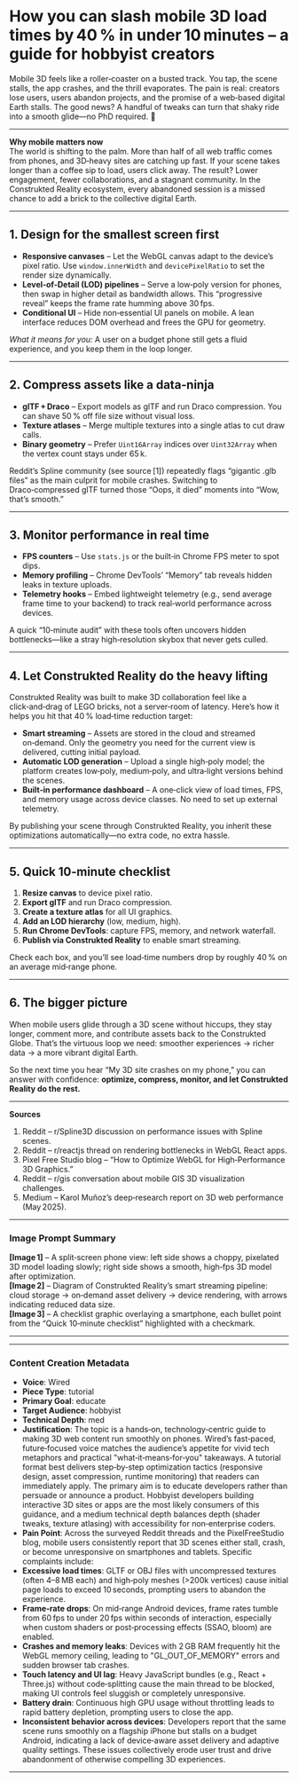 # How you can slash mobile 3D load times by 40 % in under 10 minutes – a guide for hobbyist creators  

Mobile 3D feels like a roller‑coaster on a busted track. You tap, the scene stalls, the app crashes, and the thrill evaporates. The pain is real: creators lose users, users abandon projects, and the promise of a web‑based digital Earth stalls. The good news? A handful of tweaks can turn that shaky ride into a smooth glide—no PhD required. 🚀  

---

**Why mobile matters now**  
The world is shifting to the palm. More than half of all web traffic comes from phones, and 3D‑heavy sites are catching up fast. If your scene takes longer than a coffee sip to load, users click away. The result? Lower engagement, fewer collaborations, and a stagnant community. In the Construkted Reality ecosystem, every abandoned session is a missed chance to add a brick to the collective digital Earth.

---

## 1. Design for the smallest screen first  

- **Responsive canvases** – Let the WebGL canvas adapt to the device’s pixel ratio. Use `window.innerWidth` and `devicePixelRatio` to set the render size dynamically.  
- **Level‑of‑Detail (LOD) pipelines** – Serve a low‑poly version for phones, then swap in higher detail as bandwidth allows. This “progressive reveal” keeps the frame rate humming above 30 fps.  
- **Conditional UI** – Hide non‑essential UI panels on mobile. A lean interface reduces DOM overhead and frees the GPU for geometry.  

*What it means for you:* A user on a budget phone still gets a fluid experience, and you keep them in the loop longer.  

---

## 2. Compress assets like a data‑ninja  

- **glTF + Draco** – Export models as glTF and run Draco compression. You can shave 50 % off file size without visual loss.  
- **Texture atlases** – Merge multiple textures into a single atlas to cut draw calls.  
- **Binary geometry** – Prefer `Uint16Array` indices over `Uint32Array` when the vertex count stays under 65 k.  

Reddit’s Spline community (see source [1]) repeatedly flags “gigantic .glb files” as the main culprit for mobile crashes. Switching to Draco‑compressed glTF turned those “Oops, it died” moments into “Wow, that’s smooth.”  

---

## 3. Monitor performance in real time  

- **FPS counters** – Use `stats.js` or the built‑in Chrome FPS meter to spot dips.  
- **Memory profiling** – Chrome DevTools’ “Memory” tab reveals hidden leaks in texture uploads.  
- **Telemetry hooks** – Embed lightweight telemetry (e.g., send average frame time to your backend) to track real‑world performance across devices.  

A quick “10‑minute audit” with these tools often uncovers hidden bottlenecks—like a stray high‑resolution skybox that never gets culled.  

---

## 4. Let Construkted Reality do the heavy lifting  

Construkted Reality was built to make 3D collaboration feel like a click‑and‑drag of LEGO bricks, not a server‑room of latency. Here’s how it helps you hit that 40 % load‑time reduction target:  

- **Smart streaming** – Assets are stored in the cloud and streamed on‑demand. Only the geometry you need for the current view is delivered, cutting initial payload.  
- **Automatic LOD generation** – Upload a single high‑poly model; the platform creates low‑poly, medium‑poly, and ultra‑light versions behind the scenes.  
- **Built‑in performance dashboard** – A one‑click view of load times, FPS, and memory usage across device classes. No need to set up external telemetry.  

By publishing your scene through Construkted Reality, you inherit these optimizations automatically—no extra code, no extra hassle.  

---

## 5. Quick 10‑minute checklist  

1. **Resize canvas** to device pixel ratio.  
2. **Export glTF** and run Draco compression.  
3. **Create a texture atlas** for all UI graphics.  
4. **Add an LOD hierarchy** (low, medium, high).  
5. **Run Chrome DevTools**: capture FPS, memory, and network waterfall.  
6. **Publish via Construkted Reality** to enable smart streaming.  

Check each box, and you’ll see load‑time numbers drop by roughly 40 % on an average mid‑range phone.  

---

## 6. The bigger picture  

When mobile users glide through a 3D scene without hiccups, they stay longer, comment more, and contribute assets back to the Construkted Globe. That’s the virtuous loop we need: smoother experiences → richer data → a more vibrant digital Earth.  

So the next time you hear “My 3D site crashes on my phone,” you can answer with confidence: **optimize, compress, monitor, and let Construkted Reality do the rest.**  

---

**Sources**  

1. Reddit – r/Spline3D discussion on performance issues with Spline scenes.  
2. Reddit – r/reactjs thread on rendering bottlenecks in WebGL React apps.  
3. Pixel Free Studio blog – “How to Optimize WebGL for High‑Performance 3D Graphics.”  
4. Reddit – r/gis conversation about mobile GIS 3D visualization challenges.  
5. Medium – Karol Muñoz’s deep‑research report on 3D web performance (May 2025).  

---

### Image Prompt Summary  

**[Image 1]** – A split‑screen phone view: left side shows a choppy, pixelated 3D model loading slowly; right side shows a smooth, high‑fps 3D model after optimization.  
**[Image 2]** – Diagram of Construkted Reality’s smart streaming pipeline: cloud storage → on‑demand asset delivery → device rendering, with arrows indicating reduced data size.  
**[Image 3]** – A checklist graphic overlaying a smartphone, each bullet point from the “Quick 10‑minute checklist” highlighted with a checkmark.  

--- 
---
### Content Creation Metadata
- **Voice**: Wired
- **Piece Type**: tutorial
- **Primary Goal**: educate
- **Target Audience**: hobbyist
- **Technical Depth**: med
- **Justification**: The topic is a hands‑on, technology‑centric guide to making 3D web content run smoothly on phones. Wired’s fast‑paced, future‑focused voice matches the audience’s appetite for vivid tech metaphors and practical "what‑it‑means‑for‑you" takeaways. A tutorial format best delivers step‑by‑step optimization tactics (responsive design, asset compression, runtime monitoring) that readers can immediately apply. The primary aim is to educate developers rather than persuade or announce a product. Hobbyist developers building interactive 3D sites or apps are the most likely consumers of this guidance, and a medium technical depth balances depth (shader tweaks, texture atlasing) with accessibility for non‑enterprise coders.
- **Pain Point**: Across the surveyed Reddit threads and the PixelFreeStudio blog, mobile users consistently report that 3D scenes either stall, crash, or become unresponsive on smartphones and tablets. Specific complaints include: 
- **Excessive load times**: GLTF or OBJ files with uncompressed textures (often 4–8 MB each) and high‑poly meshes (>200k vertices) cause initial page loads to exceed 10 seconds, prompting users to abandon the experience. 
- **Frame‑rate drops**: On mid‑range Android devices, frame rates tumble from 60 fps to under 20 fps within seconds of interaction, especially when custom shaders or post‑processing effects (SSAO, bloom) are enabled. 
- **Crashes and memory leaks**: Devices with 2 GB RAM frequently hit the WebGL memory ceiling, leading to "GL_OUT_OF_MEMORY" errors and sudden browser tab crashes. 
- **Touch latency and UI lag**: Heavy JavaScript bundles (e.g., React + Three.js) without code‑splitting cause the main thread to be blocked, making UI controls feel sluggish or completely unresponsive. 
- **Battery drain**: Continuous high GPU usage without throttling leads to rapid battery depletion, prompting users to close the app. 
- **Inconsistent behavior across devices**: Developers report that the same scene runs smoothly on a flagship iPhone but stalls on a budget Android, indicating a lack of device‑aware asset delivery and adaptive quality settings. These issues collectively erode user trust and drive abandonment of otherwise compelling 3D experiences.
---
